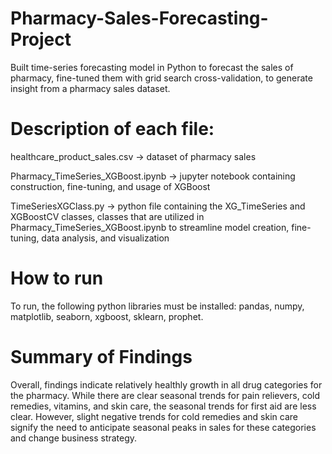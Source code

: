 # Pharmacy-Sales-Forecasting-Project
Built time-series forecasting model in Python to forecast the sales of pharmacy, fine-tuned them with grid search cross-validation, to generate insight from a pharmacy sales dataset. 

# Description of each file:
healthcare_product_sales.csv -> dataset of pharmacy sales

Pharmacy_TimeSeries_XGBoost.ipynb -> jupyter notebook containing construction, fine-tuning, and usage of XGBoost

TimeSeriesXGClass.py -> python file containing the XG_TimeSeries and XGBoostCV classes, classes that are utilized in Pharmacy_TimeSeries_XGBoost.ipynb to streamline model creation, fine-tuning, data analysis, and visualization

# How to run
To run, the following python libraries must be installed: pandas, numpy, matplotlib, seaborn, xgboost, sklearn, prophet.

# Summary of Findings
Overall, findings indicate relatively healthly growth in all drug categories for the pharmacy. While there are clear seasonal trends for pain relievers, cold remedies, vitamins, and skin care, the seasonal trends for first aid are less clear. However, slight negative trends for cold remedies and skin care signify the need to anticipate seasonal peaks in sales for these categories and change business strategy.

